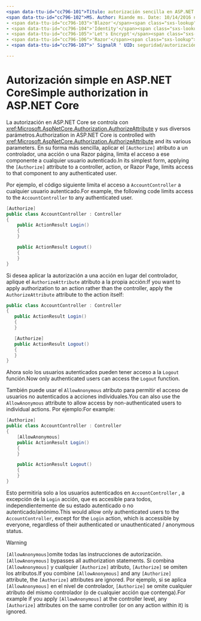 ```yaml
---
<span data-ttu-id="cc796-101">Título: autorización sencilla en ASP.NET Core autor: Rick-Anderson Description: Aprenda a usar el atributo Authorize para restringir el acceso a los controladores y acciones de ASP.NET Core.</span><span class="sxs-lookup"><span data-stu-id="cc796-101">title: Simple authorization in ASP.NET Core author: rick-anderson description: Learn how to use the Authorize attribute to restrict access to ASP.NET Core controllers and actions.</span></span>
<span data-ttu-id="cc796-102">MS. Author: Riande ms. Date: 10/14/2016 no-LOC:</span><span class="sxs-lookup"><span data-stu-id="cc796-102">ms.author: riande ms.date: 10/14/2016 no-loc:</span></span>
- <span data-ttu-id="cc796-103">'Blazor'</span><span class="sxs-lookup"><span data-stu-id="cc796-103">'Blazor'</span></span>
- <span data-ttu-id="cc796-104">'Identity'</span><span class="sxs-lookup"><span data-stu-id="cc796-104">'Identity'</span></span>
- <span data-ttu-id="cc796-105">'Let's Encrypt'</span><span class="sxs-lookup"><span data-stu-id="cc796-105">'Let's Encrypt'</span></span>
- <span data-ttu-id="cc796-106">'Razor'</span><span class="sxs-lookup"><span data-stu-id="cc796-106">'Razor'</span></span>
- <span data-ttu-id="cc796-107">' SignalR ' UID: seguridad/autorización/simple</span><span class="sxs-lookup"><span data-stu-id="cc796-107">'SignalR' uid: security/authorization/simple</span></span>

---
```

# <a name="simple-authorization-in-aspnet-core"></a><span data-ttu-id="cc796-108">Autorización simple en ASP.NET Core</span><span class="sxs-lookup"><span data-stu-id="cc796-108">Simple authorization in ASP.NET Core</span></span>

<a name="security-authorization-simple"></a>

<span data-ttu-id="cc796-109">La autorización en ASP.NET Core se controla con <xref:Microsoft.AspNetCore.Authorization.AuthorizeAttribute> y sus diversos parámetros.</span><span class="sxs-lookup"><span data-stu-id="cc796-109">Authorization in ASP.NET Core is controlled with <xref:Microsoft.AspNetCore.Authorization.AuthorizeAttribute> and its various parameters.</span></span> <span data-ttu-id="cc796-110">En su forma más sencilla, aplicar el `[Authorize]` atributo a un controlador, una acción o una Razor página, limita el acceso a ese componente a cualquier usuario autenticado.</span><span class="sxs-lookup"><span data-stu-id="cc796-110">In its simplest form, applying the `[Authorize]` attribute to a controller, action, or Razor Page, limits access to that component to any authenticated user.</span></span>

<span data-ttu-id="cc796-111">Por ejemplo, el código siguiente limita el acceso a `AccountController` a cualquier usuario autenticado.</span><span class="sxs-lookup"><span data-stu-id="cc796-111">For example, the following code limits access to the `AccountController` to any authenticated user.</span></span>

```csharp
[Authorize]
public class AccountController : Controller
{
    public ActionResult Login()
    {
    }

    public ActionResult Logout()
    {
    }
}
```

<span data-ttu-id="cc796-112">Si desea aplicar la autorización a una acción en lugar del controlador, aplique el `AuthorizeAttribute` atributo a la propia acción:</span><span class="sxs-lookup"><span data-stu-id="cc796-112">If you want to apply authorization to an action rather than the controller, apply the `AuthorizeAttribute` attribute to the action itself:</span></span>

```csharp
public class AccountController : Controller
{
   public ActionResult Login()
   {
   }

   [Authorize]
   public ActionResult Logout()
   {
   }
}
```

<span data-ttu-id="cc796-113">Ahora solo los usuarios autenticados pueden tener acceso a la `Logout` función.</span><span class="sxs-lookup"><span data-stu-id="cc796-113">Now only authenticated users can access the `Logout` function.</span></span>

<span data-ttu-id="cc796-114">También puede usar el `AllowAnonymous` atributo para permitir el acceso de usuarios no autenticados a acciones individuales.</span><span class="sxs-lookup"><span data-stu-id="cc796-114">You can also use the `AllowAnonymous` attribute to allow access by non-authenticated users to individual actions.</span></span> <span data-ttu-id="cc796-115">Por ejemplo:</span><span class="sxs-lookup"><span data-stu-id="cc796-115">For example:</span></span>

```csharp
[Authorize]
public class AccountController : Controller
{
    [AllowAnonymous]
    public ActionResult Login()
    {
    }

    public ActionResult Logout()
    {
    }
}
```

<span data-ttu-id="cc796-116">Esto permitiría solo a los usuarios autenticados en `AccountController` , a excepción de la `Login` acción, que es accesible para todos, independientemente de su estado autenticado o no autenticado/anónimo.</span><span class="sxs-lookup"><span data-stu-id="cc796-116">This would allow only authenticated users to the `AccountController`, except for the `Login` action, which is accessible by everyone, regardless of their authenticated or unauthenticated / anonymous status.</span></span>

> [!WARNING]
> <span data-ttu-id="cc796-117">`[AllowAnonymous]`omite todas las instrucciones de autorización.</span><span class="sxs-lookup"><span data-stu-id="cc796-117">`[AllowAnonymous]` bypasses all authorization statements.</span></span> <span data-ttu-id="cc796-118">Si combina `[AllowAnonymous]` y cualquier `[Authorize]` atributo, `[Authorize]` se omiten los atributos.</span><span class="sxs-lookup"><span data-stu-id="cc796-118">If you combine `[AllowAnonymous]` and any `[Authorize]` attribute, the `[Authorize]` attributes are ignored.</span></span> <span data-ttu-id="cc796-119">Por ejemplo, si se aplica `[AllowAnonymous]` en el nivel de controlador, `[Authorize]` se omite cualquier atributo del mismo controlador (o de cualquier acción que contenga).</span><span class="sxs-lookup"><span data-stu-id="cc796-119">For example if you apply `[AllowAnonymous]` at the controller level, any `[Authorize]` attributes on the same controller (or on any action within it) is ignored.</span></span>
